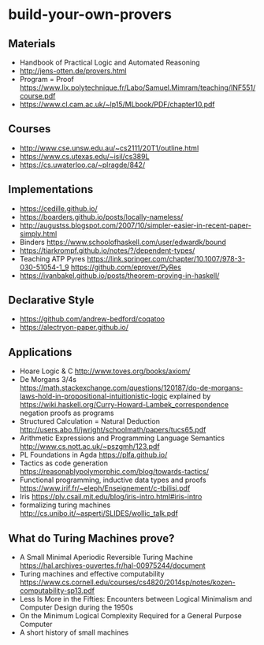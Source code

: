 # build-your-own-provers

## Materials

* Handbook of Practical Logic and Automated Reasoning
* http://jens-otten.de/provers.html
* Program = Proof https://www.lix.polytechnique.fr/Labo/Samuel.Mimram/teaching/INF551/course.pdf
* https://www.cl.cam.ac.uk/~lp15/MLbook/PDF/chapter10.pdf

## Courses

* http://www.cse.unsw.edu.au/~cs2111/20T1/outline.html
* https://www.cs.utexas.edu/~isil/cs389L
* https://cs.uwaterloo.ca/~plragde/842/

## Implementations

* https://cedille.github.io/
* https://boarders.github.io/posts/locally-nameless/
* http://augustss.blogspot.com/2007/10/simpler-easier-in-recent-paper-simply.html
* Binders https://www.schoolofhaskell.com/user/edwardk/bound
* https://tiarkrompf.github.io/notes/?/dependent-types/
* Teaching ATP Pyres https://link.springer.com/chapter/10.1007/978-3-030-51054-1_9 https://github.com/eprover/PyRes
* https://ivanbakel.github.io/posts/theorem-proving-in-haskell/

## Declarative Style

* https://github.com/andrew-bedford/coqatoo
* https://alectryon-paper.github.io/

## Applications

* Hoare Logic & C http://www.toves.org/books/axiom/
* De Morgans 3/4s https://math.stackexchange.com/questions/120187/do-de-morgans-laws-hold-in-propositional-intuitionistic-logic explained by https://wiki.haskell.org/Curry-Howard-Lambek_correspondence negation proofs as programs
* Structured Calculation = Natural Deduction http://users.abo.fi/jwright/schoolmath/papers/tucs65.pdf
* Arithmetic Expressions and Programming Language Semantics http://www.cs.nott.ac.uk/~pszgmh/123.pdf
* PL Foundations in Agda https://plfa.github.io/
* Tactics as code generation https://reasonablypolymorphic.com/blog/towards-tactics/
* Functional programming, inductive data types and proofs https://www.irif.fr/~eleph/Enseignement/c-tbilisi.pdf
* Iris https://plv.csail.mit.edu/blog/iris-intro.html#iris-intro
* formalizing turing machines http://cs.unibo.it/~asperti/SLIDES/wollic_talk.pdf

## What do Turing Machines prove?

* A Small Minimal Aperiodic Reversible Turing Machine https://hal.archives-ouvertes.fr/hal-00975244/document
* Turing machines and effective computability https://www.cs.cornell.edu/courses/cs4820/2014sp/notes/kozen-computability-sp13.pdf
* Less Is More in the Fifties: Encounters between Logical Minimalism and Computer Design during the 1950s
* On the Minimum Logical Complexity Required for a General Purpose Computer
* A short history of small machines
